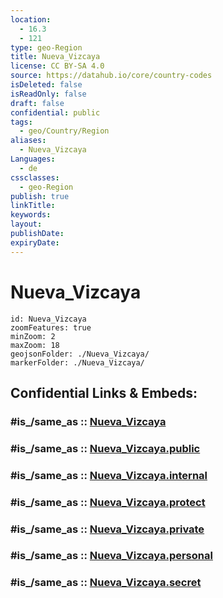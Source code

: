 ```yaml
---
location:
  - 16.3
  - 121
type: geo-Region
title: Nueva_Vizcaya
license: CC BY-SA 4.0
source: https://datahub.io/core/country-codes
isDeleted: false
isReadOnly: false
draft: false
confidential: public
tags:
  - geo/Country/Region
aliases:
  - Nueva_Vizcaya
Languages:
  - de
cssclasses:
  - geo-Region
publish: true
linkTitle:
keywords:
layout:
publishDate:
expiryDate:
---
```


# Nueva_Vizcaya

```leaflet
id: Nueva_Vizcaya
zoomFeatures: true 
minZoom: 2 
maxZoom: 18
geojsonFolder: ./Nueva_Vizcaya/
markerFolder: ./Nueva_Vizcaya/
```


## Confidential Links & Embeds: 

### #is_/same_as :: [Nueva_Vizcaya](/_Standards/Earth/Continent/Asia/Asia~South~East/Malay_Archipelago/Philippines/Regions~Philippines/Nueva_Vizcaya.md) 

### #is_/same_as :: [Nueva_Vizcaya.public](/_public/Earth/Continent/Asia/Asia~South~East/Malay_Archipelago/Philippines/Regions~Philippines/Nueva_Vizcaya.public.md) 

### #is_/same_as :: [Nueva_Vizcaya.internal](/_internal/Earth/Continent/Asia/Asia~South~East/Malay_Archipelago/Philippines/Regions~Philippines/Nueva_Vizcaya.internal.md) 

### #is_/same_as :: [Nueva_Vizcaya.protect](/_protect/Earth/Continent/Asia/Asia~South~East/Malay_Archipelago/Philippines/Regions~Philippines/Nueva_Vizcaya.protect.md) 

### #is_/same_as :: [Nueva_Vizcaya.private](/_private/Earth/Continent/Asia/Asia~South~East/Malay_Archipelago/Philippines/Regions~Philippines/Nueva_Vizcaya.private.md) 

### #is_/same_as :: [Nueva_Vizcaya.personal](/_personal/Earth/Continent/Asia/Asia~South~East/Malay_Archipelago/Philippines/Regions~Philippines/Nueva_Vizcaya.personal.md) 

### #is_/same_as :: [Nueva_Vizcaya.secret](/_secret/Earth/Continent/Asia/Asia~South~East/Malay_Archipelago/Philippines/Regions~Philippines/Nueva_Vizcaya.secret.md)

